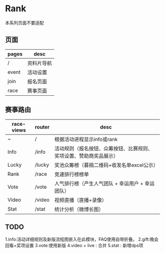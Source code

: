 # Rank
本系列页面不要适配

## 页面
pages | desc
---|---
/ | 资料片导航
event | 活动设置
join | 报名页面
race | 赛事页面

## 赛事路由
race-views | router | desc
---|---|---
~ | / | 根据活动进程显示info或rank
Info | /info | 活动规则（报名按钮、众筹按钮、比赛规则、奖项设置、赞助商奖品展示） 
Lucky | /lucky | 奖池众筹榜（募捐二维码+收发名单excel公示）
Rank | /race | 竞速排行榜榜单
Vote | /vote | 人气排行榜（产生人气团队 + 幸运用户 + 幸运团队）
Video | /video | 视频直播（直播+录像）
Stat | /stat | 统计分析（微博长图）

## TODO
1.info:活动详细规则及新版流程图嵌入在此模块，FAQ使用自带折叠。
2.gift:晚会回看+奖项设置
3.vote:使用新版
4.video + live : 合并
5.stat : 新增dps项
